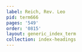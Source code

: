 ```yaml
---
label: Reich, Rev. Leo
pid: term666
pages: '549'
order: '0815'
layout: generic_index_term
collection: index-headings
---
```

